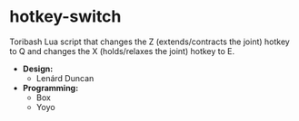 # hotkey-switch
Toribash Lua script that changes the Z (extends/contracts the joint) hotkey to Q and changes the X (holds/relaxes the joint) hotkey to E.

* **Design:**
  * Lenárd Duncan
* **Programming:**
  * Box
  * Yoyo
